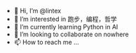 - 👋 Hi, I’m @lintex
- 👀 I’m interested in 跑步，编程，哲学
- 🌱 I’m currently learning Python in AI
- 💞️ I’m looking to collaborate on nowhere
- 📫 How to reach me ...

<!---
lintex/lintex is a ✨ special ✨ repository because its `README.md` (this file) appears on your GitHub profile.
You can click the Preview link to take a look at your changes.
--->

